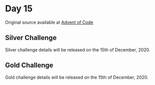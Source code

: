 # Day 15

Original source available at [Advent of Code](https://adventofcode.com/2020/day/15)

## Silver Challenge

Silver challenge details will be released on the 15th of December, 2020.

## Gold Challenge

Gold challenge details will be released on the 15th of December, 2020.

